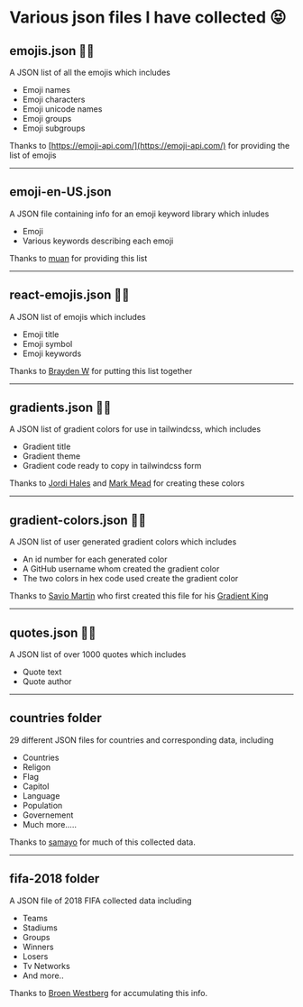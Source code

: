 # Various json files I have collected 😝


## emojis.json 👨‍🎤

A JSON list of all the emojis which includes

- Emoji names
- Emoji characters
- Emoji unicode names
- Emoji groups
- Emoji subgroups

Thanks to [https://emoji-api.com/](https://emoji-api.com/) for providing the list of emojis

------

## emoji-en-US.json

A JSON file containing info for an emoji keyword library which inludes

- Emoji
- Various keywords describing each emoji  

Thanks to [muan](https://muan.co) for providing this list

---

## react-emojis.json 👨‍🎤

A JSON list of emojis which includes

- Emoji title
- Emoji symbol
- Emoji keywords

Thanks to [Brayden W](https://braydentw.github.io) for putting this list together

---
## gradients.json 👨‍🎤

A JSON list of gradient colors for use in tailwindcss, which includes

- Gradient title
- Gradient theme
- Gradient code ready to copy in tailwindcss form

Thanks to [Jordi Hales](https://jordihales.co.uk) and [Mark Mead](https://mead.im) for creating these colors

---

## gradient-colors.json 👨‍🎤

A JSON list of user generated gradient colors which includes

- An id number for each generated color
- A GitHub username whom created the gradient color
- The two colors in hex code used create the gradient color

Thanks to [Savio Martin](https://github.com/saviomartin) who first created this file for his [Gradient King](https://gradient-king.netlify.app)

---

## quotes.json 👨‍🎤

A JSON list of over 1000 quotes which includes

- Quote text
- Quote author

---

## countries folder

29 different JSON files for countries and corresponding data, including

- Countries
- Religon
- Flag
- Capitol
- Language
- Population
- Governement
- Much more.....

Thanks to [samayo](https://github.com/samayo) for much of this collected data.

----

## fifa-2018 folder

A JSON file of 2018 FIFA collected data including

- Teams
- Stadiums
- Groups
- Winners
- Losers
- Tv Networks
- And more..

Thanks to [Broen Westberg](https://github.com/broeneatsdinner) for accumulating this info.
